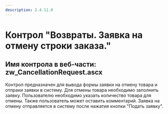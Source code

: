 ```yaml
---
description: 2.4.11.0
---
```


# Контрол "Возвраты. Заявка на отмену строки заказа."

## Имя контрола в веб-части: zw\_CancellationRequest.ascx

Контрол предназначен для вывода формы заявки на отмену товара и отпраки заявки в систему. Для отмены товара необходимо заполнить заявку. Пользователю необходимо указать количество товара для отмены. Также пользователь может оставить комментарий. Заявка на отмену отправляется в систему после нажатия кнопки "Подать заявку".


